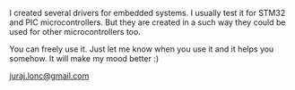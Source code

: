 I created several drivers for embedded systems. 
I usually test it for STM32 and PIC microcontrollers. But they are created in a such way they could be used for other microcontrollers too.

You can freely use it.
Just let me know when you use it and it helps you somehow. It will make my mood better :)

juraj.lonc@gmail.com
